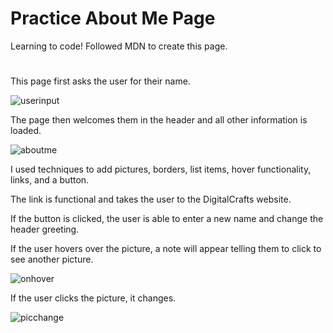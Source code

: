 # Practice About Me Page
Learning to code! 
Followed MDN to create this page.

#

This page first asks the user for their name.

![userinput](https://user-images.githubusercontent.com/78281930/114287310-70b34480-9a2b-11eb-9427-fd98ff944e20.png)

The page then welcomes them in the header and all other information is loaded.

![aboutme](https://user-images.githubusercontent.com/78281930/114287326-8de81300-9a2b-11eb-82d0-c71573fd5e14.png)

I used techniques to add pictures, borders, list items, hover functionality, links, and a button. 

The link is functional and takes the user to the DigitalCrafts website.

If the button is clicked, the user is able to enter a new name and change the header greeting.

If the user hovers over the picture, a note will appear telling them to click to see another picture.

![onhover](https://user-images.githubusercontent.com/78281930/114287382-0353e380-9a2c-11eb-82bf-104c9d43dc2b.png)

If the user clicks the picture, it changes.

![picchange](https://user-images.githubusercontent.com/78281930/114287421-4c0b9c80-9a2c-11eb-9885-68351a71afcf.png)


